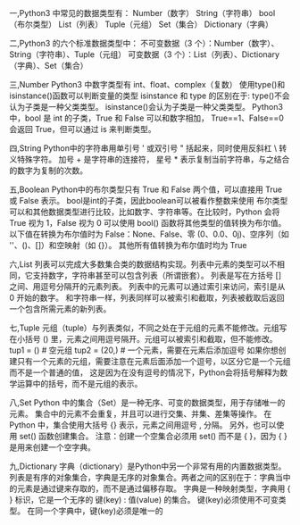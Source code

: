 一,Python3 中常见的数据类型有：
Number（数字）
String（字符串）
bool（布尔类型）
List（列表）
Tuple（元组）
Set（集合）
Dictionary（字典）


二,Python3 的六个标准数据类型中：
不可变数据（3 个）：Number（数字）、String（字符串）、Tuple（元组）
可变数据（3 个）：List（列表）、Dictionary（字典）、Set（集合）

三,Number
Python3 中数字类型有 int、float、complex（复数）
使用type()和isinstance()函数可以判断变量的类型
isinstance 和 type 的区别在于:
    type()不会认为子类是一种父类类型。
    isinstance()会认为子类是一种父类类型。
Python3 中，bool 是 int 的子类，True 和 False 可以和数字相加， True==1、False==0 会返回 True，但可以通过 is 来判断类型。

四,String
Python中的字符串用单引号 ' 或双引号 " 括起来，同时使用反斜杠 \ 转义特殊字符。
加号 + 是字符串的连接符， 星号 * 表示复制当前字符串，与之结合的数字为复制的次数。

五,Boolean
Python中的布尔类型只有 True 和 False 两个值，可以直接用 True 或 False 表示。
bool是int的子类，因此boolean可以被看作整数来使用
布尔类型可以和其他数据类型进行比较，比如数字、字符串等。在比较时，Python 会将 True 视为 1，False 视为 0
可以使用 bool() 函数将其他类型的值转换为布尔值。以下值在转换为布尔值时为 False：None、False、零 (0、0.0、0j)、空序列（如 ''、()、[]）和空映射（如 {}）。
其他所有值转换为布尔值时均为 True

六,List
列表可以完成大多数集合类的数据结构实现。列表中元素的类型可以不相同，它支持数字，字符串甚至可以包含列表（所谓嵌套）。
列表是写在方括号 [] 之间、用逗号分隔开的元素列表。
列表中的元素可以通过索引来访问，索引是从 0 开始的数字。
和字符串一样，列表同样可以被索引和截取，列表被截取后返回一个包含所需元素的新列表。

七,Tuple
元组（tuple）与列表类似，不同之处在于元组的元素不能修改。元组写在小括号 () 里，元素之间用逗号隔开。元组可以被索引和截取，但不能修改。
tup1 = ()    # 空元组
tup2 = (20,) # 一个元素，需要在元素后添加逗号
如果你想创建只有一个元素的元组，需要注意在元素后面添加一个逗号，以区分它是一个元组而不是一个普通的值，
这是因为在没有逗号的情况下，Python会将括号解释为数学运算中的括号，而不是元组的表示。

八,Set
Python 中的集合（Set）是一种无序、可变的数据类型，用于存储唯一的元素。
集合中的元素不会重复，并且可以进行交集、并集、差集等操作。 
在 Python 中，集合使用大括号 {} 表示，元素之间用逗号 , 分隔。
另外，也可以使用 set() 函数创建集合。
注意：创建一个空集合必须用 set() 而不是 { }，因为 { } 是用来创建一个空字典。

九,Dictionary
字典（dictionary）是Python中另一个非常有用的内置数据类型。
列表是有序的对象集合，字典是无序的对象集合。两者之间的区别在于：字典当中的元素是通过键来存取的，而不是通过偏移存取。
字典是一种映射类型，字典用 { } 标识，它是一个无序的 键(key) : 值(value) 的集合。
键(key)必须使用不可变类型。
在同一个字典中，键(key)必须是唯一的